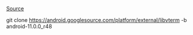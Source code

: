 [Source](https://android.googlesource.com/platform/external/libvterm/+/refs/tags/android-11.0.0_r48)

git clone https://android.googlesource.com/platform/external/libvterm -b android-11.0.0_r48